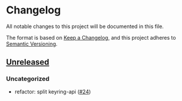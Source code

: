 # Changelog

All notable changes to this project will be documented in this file.

The format is based on [Keep a Changelog](https://keepachangelog.com/en/1.0.0/),
and this project adheres to [Semantic Versioning](https://semver.org/spec/v2.0.0.html).

## [Unreleased]

### Uncategorized

- refactor: split keyring-api ([#24](https://github.com/MetaMask/accounts/pull/24))

[Unreleased]: https://github.com/MetaMask/accounts/

